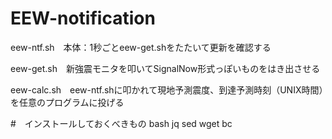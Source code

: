 # EEW-notification
eew-ntf.sh　本体：1秒ごとeew-get.shをたたいて更新を確認する

eew-get.sh　新強震モニタを叩いてSignalNow形式っぽいものをはき出させる

eew-calc.sh　eew-ntf.shに叩かれて現地予測震度、到達予測時刻（UNIX時間）を任意のプログラムに投げる

#　インストールしておくべきもの
bash
jq
sed
wget
bc
